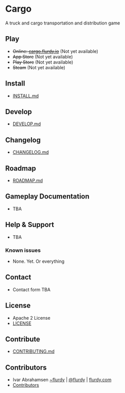 # Cargo

A truck and cargo transportation and distribution game


## Play

* ~~Online: [cargo.flurdy.io](https://cargo.flurdy.io)~~ (Not yet available)
* ~~App Store~~ (Not yet available)
* ~~Play Store~~ (Not yet available)
* ~~Steam~~ (Not yet available)

## Install

* [INSTALL.md](../blob/master/INSTALL.md)

## Develop

* [DEVELOP.md](../blob/master/DEVELOP.md)

## Changelog

* [CHANGELOG.md](../blob/master/CHANGELOG.md)

## Roadmap

* [ROADMAP.md](../blob/master/ROADMAP.md)

## Gameplay Documentation

* TBA

## Help & Support

* TBA

### Known issues

* None. Yet. Or everything

## Contact

* Contact form TBA

## License 

* Apache 2 License 
* [LICENSE](../blob/master/LICENSE) 

## Contribute

* [CONTRIBUTING.md](../blob/master/CONTRIBUTING.md)

## Contributors

* Ivar Abrahamsen [~flurdy](https://github.com/flurdy) | [@flurdy](https://twitter.com/flurdy) | [flurdy.com](https://flurdy.com)
* [Contributors](https://github.com/flurdy/cargo/graphs/contributors)